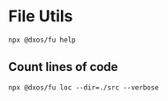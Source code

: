 # File Utils

```
npx @dxos/fu help
```

## Count lines of code

```
npx @dxos/fu loc --dir=./src --verbose
```
